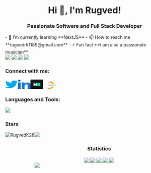 <h1 align="center">Hi 👋, I'm Rugved!</h1>
<h3 align="center">Passionate Software and Full Stack Developer</h3>
- 🌱 I’m currently learning **NextJS**
- 📫 How to reach me **rugvedrk1189@gmail.com**
- ⚡ Fun fact **I am also a passionate musician**

<div> <a href="https://twitter.com/RugvedK28" target="_blank"><img src="https://img.shields.io/badge/Twitter-1DA1F2?style=for-the-badge&logo=twitter&logoColor=white" target="_blank"></a>
<a href="https://www.linkedin.com/in/RugvedKulkarni" target="_blank"><img src="https://img.shields.io/badge/LinkedIn-0077B5?style=for-the-badge&logo=linkedin&logoColor=white" target="_blank"></a>
<a href="https://github.com/RugvedK28" target="_blank"><img src="https://img.shields.io/badge/GitHub-100000?style=for-the-badge&logo=github&logoColor=white" target="_blank"></a>
<a href = "mailto:rugvedrk1189@gmail.com"><img src="https://img.shields.io/badge/-Gmail-%23333?style=for-the-badge&logo=gmail&logoColor=white" target="_blank"></a>
</div><h3 align="left">Connect with me:</h3>
<p align="left">
<a href="https://twitter.com/RugvedK28" target="blank"><img align="center" src="https://raw.githubusercontent.com/teamedwardforever/Readme-Generator/71f25dd8b98329b168142a6b782a107b75eab178/svg/Social/twitter.svg" alt="RugvedK28" height="30" width="40" /></a><a href="https://linkedin.com/in/RugvedKulkarni" target="blank"><img align="center" src="https://raw.githubusercontent.com/teamedwardforever/Readme-Generator/71f25dd8b98329b168142a6b782a107b75eab178/svg/Social/linked-in-alt.svg" alt="RugvedKulkarni" height="30" width="40" /></a><a href="https://www.hackerrank.com/RugvedK28" target="blank"><img align="center" src="https://raw.githubusercontent.com/teamedwardforever/Readme-Generator/71f25dd8b98329b168142a6b782a107b75eab178/svg/Social/hackerrank.svg" alt="RugvedK28" height="30" width="40" /></a><a href="https://www.leetcode.com/RugvedKulkarni" target="blank"><img align="center" src="https://raw.githubusercontent.com/teamedwardforever/Readme-Generator/71f25dd8b98329b168142a6b782a107b75eab178/svg/Social/leet-code.svg" alt="RugvedKulkarni" height="30" width="40" /></a></p>

<h3 align="left">Languages and Tools:</h3>
<p align="auto">
  <a href="https://skillicons.dev](https://github.com/Rugvedk28/">
    <img src="https://skillicons.dev/icons?i=bootstrap,cpp,css,express,figma,firebase,git,github,html,javascript,materialui,mongodb,mysql,netlify,nextjs,nodejs,npm,opencv,ps,postman,pr,py,react,tailwind,tensorflow,ts,vercel,vite,vscode," />
  </a>
</p>

<h3 align="left">Stars</h3>
<img align="left" height="180em" src="https://github-readme-stats.vercel.app/api/top-langs/?username=RugvedK28&layout=compact&theme=radical" alt=RugvedK28 />

<img src="https://user-images.githubusercontent.com/73097560/115834477-dbab4500-a447-11eb-908a-139a6edaec5c.gif"><h3 align="center">Statistics</h3>
<div align="center">
<a href="https://github.com/RugvedK28">
<img align="center" src="http://github-profile-summary-cards.vercel.app/api/cards/stats?username=RugvedK28&theme=2077" height="180em" />
<img align="center" src="http://github-profile-summary-cards.vercel.app/api/cards/most-commit-language?username=RugvedK28&theme=2077" height="180em" />
<img align="center" src="http://github-profile-summary-cards.vercel.app/api/cards/repos-per-language?username=RugvedK28&theme=2077" height="180em" />
<img align="center" src="http://github-profile-summary-cards.vercel.app/api/cards/productive-time?username=RugvedK28&theme=2077" height="180em" />
<img align="center" src="http://github-profile-summary-cards.vercel.app/api/cards/profile-details?username=RugvedK28&theme=2077" height="180em" />
</div>

<img src="https://raw.githubusercontent.com/Trilokia/Trilokia/379277808c61ef204768a61bbc5d25bc7798ccf1/bottom_header.svg" />
